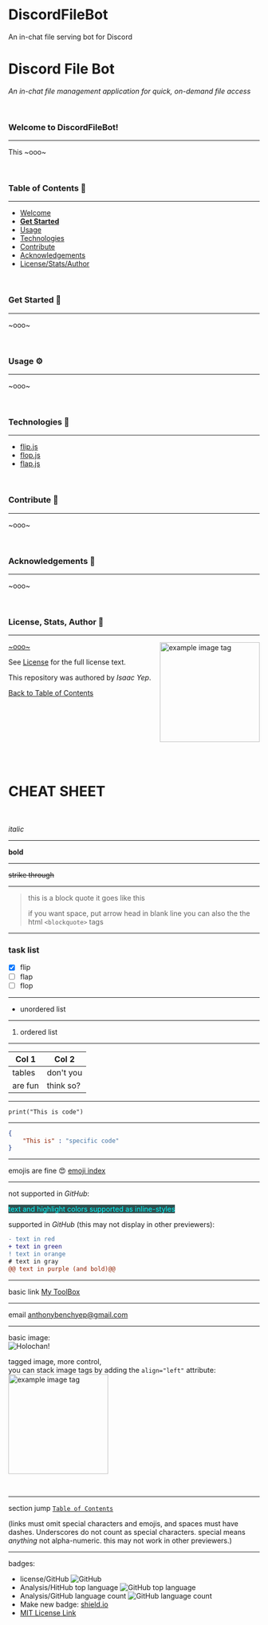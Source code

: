 # DiscordFileBot
An in-chat file serving bot for Discord


# **Discord File Bot**
*An in-chat file management application for quick, on-demand file access*

<br />

### Welcome to DiscordFileBot!
<hr>

This ~ooo~

<br />

### Table of Contents 📖
<hr>

  - [Welcome](#welcome-to-discordfilebot)
  - [**Get Started**](#get-started-)
  - [Usage](#usage-)
  - [Technologies](#technologies-)
  - [Contribute](#Contribute-)
  - [Acknowledgements](#acknowledgements-)
  - [License/Stats/Author](#license-stats-author-)

<br />

### Get Started 🚀
<hr>

~ooo~

<br />

### Usage ⚙
<hr>

~ooo~

<br />

### Technologies 🧰
<hr>

  - [flip.js](https://google.com)
  - [flop.js](https://google.com)
  - [flap.js](https://google.com)

<br />

### Contribute 🤝
<hr>

~ooo~

<br />

### Acknowledgements 💙
<hr>

~ooo~

<br />

### License, Stats, Author 📜
<hr>

<img align="right" alt="example image tag" src="https://i.imgur.com/jtNwEWu.png" width="200" />

<!-- badge cluster -->

[~ooo~](https://shields.io/)

<!-- / -->
See [License](https://google.com) for the full license text.

This repository was authored by *Isaac Yep*.

[Back to Table of Contents](#table-of-contents-)





<!-- =============================================== -->
<!-- =============================================== -->
<!-- =============================================== -->




<br /><br /><br /><br /><br /><br /><br />
# **CHEAT SHEET**
<br />

*italic*

<hr>

**bold**

<hr>

~~strike through~~

<hr>

> this is a block quote
> it goes like this
>
> if you want space, put arrow head in blank line
> you can also the the html `<blockquote>` tags

<hr>

### task list
- [x] flip
- [ ] flap
- [ ] flop

<hr>

<ul>
    <li>unordered list</li>
</ul>

<hr>

<ol>
    <li>ordered list</li>
</ol>

<hr>

| Col 1  | Col 2 |
| ------------- | ------------- |
| tables  | don't you  |
| are fun  | think so?  |

<hr>

```print("This is code") ```

<hr>

```json
{
    "This is" : "specific code"
}
```

<hr>

emojis are fine 😍
[emoji index](https://unicode.org/emoji/charts/full-emoji-list.html)

<hr>

not supported in *GitHub*:

<span style="background-color: darkslategray; color: cyan"> text and highlight colors supported as inline-styles </span>

supported in *GitHub* (this may not display in other previewers):

```diff
- text in red
+ text in green
! text in orange
# text in gray
@@ text in purple (and bold)@@
```

<hr>

basic link [My ToolBox](https://anthonybench.github.io)

<hr>

email <anthonybenchyep@gmail.com>

<hr>

basic image: \
![Holochan!](https://i.imgur.com/oTopiyf.jpg)

tagged image, more control, \
you can stack image tags by adding the `align="left"` attribute: \
<img alt="example image tag" src="https://i.imgur.com/jtNwEWu.png" width="200" />

<br />

<hr>

section jump [`Table of Contents`](#table-of-contents-)

(links must omit special characters and emojis, and spaces must have dashes. Underscores do not count as special characters. special means *anything* not alpha-numeric. this may not work in other previewers.)

<hr>

badges:

* license/GitHub
![GitHub](https://img.shields.io/github/license/anthonybench/Algorithms)
* Analysis/HitHub top language
![GitHub top language](https://img.shields.io/github/languages/top/anthonybench/Algorithms)
* Analysis/GitHub language count
![GitHub language count](https://img.shields.io/github/languages/count/anthonybench/anthonybench.github.io)
* Make new badge: [shield.io](https://shields.io/)
* [MIT License Link](https://opensource.org/licenses/MIT)
